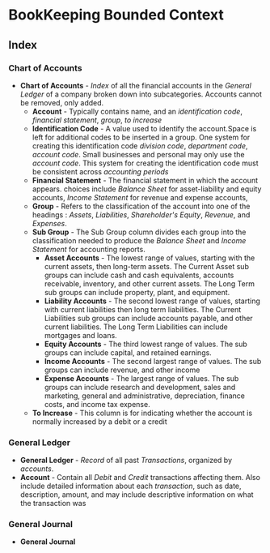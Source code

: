 # BookKeeping Bounded Context

## Index

### Chart of Accounts

- **Chart of Accounts** - _Index_ of all the financial accounts in the _General Ledger_ of a company broken down into subcategories. Accounts cannot be removed, only added.
  - **Account** - Typically contains name, and an _identification code_, _financial statement_, _group_, _to increase_
  - **Identification Code** - A value used to identify the account.Space is left for additional codes to be inserted in a group. One system for creating this identification code _division code_, _department code_, _account code_. Small businesses and personal may only use the _account code_. This system for creating the identification code must be consistent across _accounting periods_
  - **Financial Statement** - The financial statement in which the account appears. choices include _Balance Sheet_ for asset-liability and equity accounts, _Income Statement_ for revenue and expense accounts,
  - **Group** - Refers to the classification of the account into one of the headings : _Assets_, _Liabilities_, _Shareholder's Equity_, _Revenue_, and _Expenses_.
  - **Sub Group** - The Sub Group column divides each group into the classification needed to produce the _Balance Sheet_ and _Income Statement_ for accounting reports.
    - **Asset Accounts** - The lowest range of values, starting with the current assets, then long-term assets. The Current Asset sub groups can include cash and cash equivalents, accounts receivable, inventory, and other current assets. The Long Term sub groups can include property, plant, and equipment.
    - **Liability Accounts** - The second lowest range of values, starting with current liabilities then long term liabilities. The Current Liabilities sub groups can include accounts payable, and other current liabilities. The Long Term Liabilities can include mortgages and loans.
    - **Equity Accounts** - The third lowest range of values. The sub groups can include capital, and retained earnings.
    - **Income Accounts** - The second largest range of values. The sub groups can include revenue, and other income
    - **Expense Accounts** - The largest range of values. The sub groups can include research and development, sales and marketing, general and administrative, depreciation, finance costs, and income tax expense.
  - **To Increase** - This column is for indicating whether the account is normally increased by a debit or a credit

### General Ledger

- **General Ledger** - _Record_ of all past _Transactions_, organized by _accounts_.
- **Account** - Contain all _Debit_ and _Credit_ transactions affecting them. Also include detailed information about each _transaction_, such as date, description, amount, and may include descriptive information on what the transaction was

### General Journal

- **General Journal**
